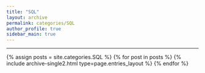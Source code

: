 ```yaml
---
title: "SQL"
layout: archive
permalink: categories/SQL
author_profile: true
sidebar_main: true
---
```


***

{% assign posts = site.categories.SQL %}
{% for post in posts %} {% include archive-single2.html type=page.entries_layout %} {% endfor %}